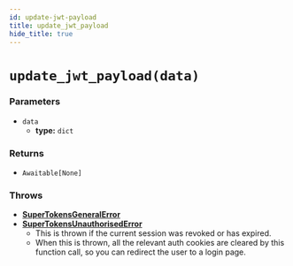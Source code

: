 ```yaml
---
id: update-jwt-payload
title: update_jwt_payload
hide_title: true
---
```


# `update_jwt_payload(data)`

### Parameters
- `data`
    - **type:** `dict`

### Returns
- `Awaitable[None]`

### Throws
- **[SuperTokensGeneralError](../error-handling/general-error)**
- **[SuperTokensUnauthorisedError](../error-handling/unauthorised)**
    - This is thrown if the current session was revoked or has expired.
    - When this is thrown, all the relevant auth cookies are cleared by this function call, so you can redirect the user to a login page.